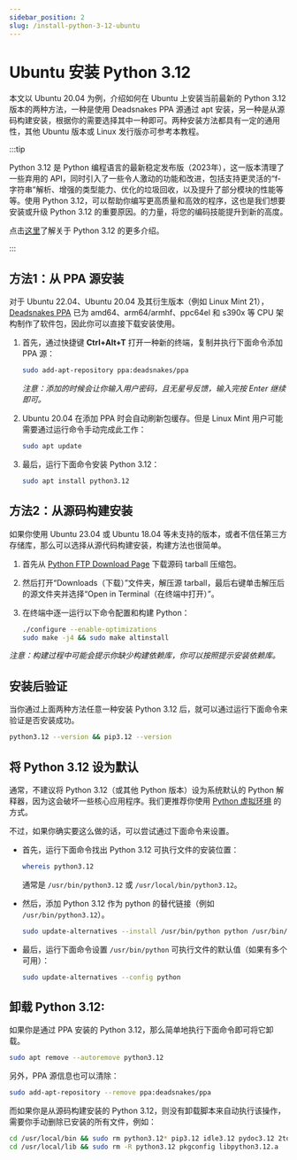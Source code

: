 ```yaml
---
sidebar_position: 2
slug: /install-python-3-12-ubuntu
---
```


# Ubuntu 安装 Python 3.12



本文以 Ubuntu 20.04 为例，介绍如何在 Ubuntu 上安装当前最新的 Python 3.12 版本的两种方法，一种是使用 Deadsnakes PPA 源通过 apt 安装，另一种是从源码构建安装，根据你的需要选择其中一种即可。两种安装方法都具有一定的通用性，其他 Ubuntu 版本或 Linux 发行版亦可参考本教程。

:::tip

Python 3.12 是 Python 编程语言的最新稳定发布版（2023年），这一版本清理了一些弃用的 API，同时引入了一些令人激动的功能和改进，包括支持更灵活的“f-字符串”解析、增强的类型能力、优化的垃圾回收，以及提升了部分模块的性能等等。使用 Python 3.12，可以帮助你编写更高质量和高效的程序，这也是我们想要安装或升级 Python 3.12 的重要原因。的力量，将您的编码技能提升到新的高度。

点击[这里](https://docs.python.org/dev/whatsnew/3.12.html)了解关于 Python 3.12 的更多介绍。

:::

## 方法1：从 PPA 源安装

对于 Ubuntu 22.04、Ubuntu 20.04 及其衍生版本（例如 Linux Mint 21），[Deadsnakes PPA](https://launchpad.net/~deadsnakes/+archive/ubuntu/ppa/) 已为 amd64、arm64/armhf、ppc64el 和 s390x 等 CPU 架构制作了软件包，因此你可以直接下载安装使用。

1. 首先，通过快捷键 **Ctrl+Alt+T** 打开一种新的终端，复制并执行下面命令添加 PPA 源：

   ```bash
   sudo add-apt-repository ppa:deadsnakes/ppa
   ```

   *注意：添加的时候会让你输入用户密码，且无星号反馈，输入完按 Enter 继续即可。*
   
2. Ubuntu 20.04 在添加 PPA 时会自动刷新包缓存。但是 Linux Mint 用户可能需要通过运行命令手动完成此工作：

   ```bash
   sudo apt update
   ```

3. 最后，运行下面命令安装 Python 3.12：

   ```bash
   sudo apt install python3.12
   ```



## 方法2：从源码构建安装

如果你使用 Ubuntu 23.04 或 Ubuntu 18.04 等未支持的版本，或者不信任第三方存储库，那么可以选择从源代码构建安装，构建方法也很简单。

1. 首先从 [Python FTP Download Page](https://www.python.org/ftp/python/) 下载源码 tarball 压缩包。

2. 然后打开“Downloads（下载）”文件夹，解压源 tarball，最后右键单击解压后的源文件夹并选择“Open in Terminal（在终端中打开）”。

3. 在终端中逐一运行以下命令配置和构建 Python：

   ```bash
   ./configure --enable-optimizations
   sudo make -j4 && sudo make altinstall
   ```

*注意：构建过程中可能会提示你缺少构建依赖库，你可以按照提示安装依赖库。*



## 安装后验证

当你通过上面两种方法任意一种安装 Python 3.12 后，就可以通过运行下面命令来验证是否安装成功。

```bash
python3.12 --version && pip3.12 --version
```



## 将 Python 3.12 设为默认

通常，不建议将 Python 3.12（或其他 Python 版本）设为系统默认的 Python 解释器，因为这会破坏一些核心应用程序。我们更推荐你使用 [Python 虚拟环境](/python/python-virtualenv/) 的方式。

不过，如果你确实要这么做的话，可以尝试通过下面命令来设置。

- 首先，运行下面命令找出 Python 3.12 可执行文件的安装位置：

  ```bash
  whereis python3.12
  ```

  通常是 `/usr/bin/python3.12` 或 `/usr/local/bin/python3.12`。

- 然后，添加 Python 3.12 作为 python 的替代链接（例如 `/usr/bin/python3.12`）。

  ```bash
  sudo update-alternatives --install /usr/bin/python python /usr/bin/python3.12 1
  ```
  
- 最后，运行下面命令设置 `/usr/bin/python` 可执行文件的默认值（如果有多个可用）：

  ```bash
  sudo update-alternatives --config python
  ```



## 卸载 Python 3.12:

如果你是通过 PPA 安装的 Python 3.12，那么简单地执行下面命令即可将它卸载。

```bash
sudo apt remove --autoremove python3.12
```

另外，PPA 源信息也可以清除：

```bash
sudo add-apt-repository --remove ppa:deadsnakes/ppa
```

而如果你是从源码构建安装的 Python 3.12，则没有卸载脚本来自动执行该操作，需要你手动删除已安装的所有文件，例如：

```bash
cd /usr/local/bin && sudo rm python3.12* pip3.12 idle3.12 pydoc3.12 2to3-3.12
cd /usr/local/lib && sudo rm -R python3.12 pkgconfig libpython3.12.a
```
